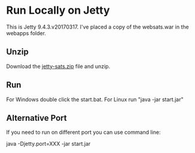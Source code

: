 # Run Locally on Jetty

This is Jetty 9.4.3.v20170317. I've placed a copy of the websats.war in the webapps folder.

## Unzip
Download the [jetty-sats.zip](./jetty-sats.zip) file and unzip. 

## Run 
For Windows double click the start.bat.
For Linux run "java -jar start.jar"

## Alternative Port  

If you need to run on different port you can use command line:

java -Djetty.port=XXX -jar start.jar
